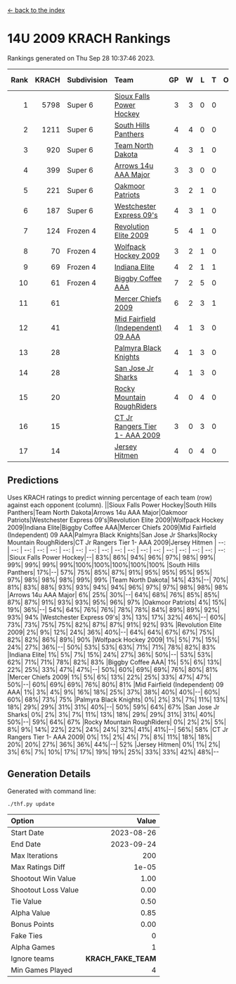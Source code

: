 [<- back to the index](readme.md)
# 14U 2009 KRACH Rankings
Rankings generated on Thu Sep 28 10:37:46 2023.

Rank|KRACH|Subdivision|Team|GP|W|L|T|OTW|OTL|SoS|Exp Wins|Win Diff
---:|---:|:---|:---|---:|---:|---:|---:|---:|---:|---:|---:|---:
1|5798|Super 6|[Sioux Falls Power Hockey](https://gamesheetstats.com/seasons/3664/teams/140999/schedule)|3|3|0|0|0|0|253|3.8|-0.0
2|1211|Super 6|[South Hills Panthers](https://gamesheetstats.com/seasons/3664/teams/160166/schedule)|4|4|0|0|0|0|38|4.9|0.0
3|920|Super 6|[Team North Dakota](https://gamesheetstats.com/seasons/3664/teams/141001/schedule)|4|3|1|0|0|0|1222|3.8|-0.0
4|399|Super 6|[Arrows 14u  AAA Major](https://gamesheetstats.com/seasons/3664/teams/140993/schedule)|3|3|0|0|0|0|15|3.9|0.0
5|221|Super 6|[Oakmoor Patriots](https://gamesheetstats.com/seasons/3664/teams/141002/schedule)|3|2|1|0|1|0|253|2.8|-0.0
6|187|Super 6|[Westchester Express 09's](https://gamesheetstats.com/seasons/3664/teams/140992/schedule)|4|3|1|0|0|1|68|3.9|0.0
7|124|Frozen 4|[Revolution Elite 2009](https://gamesheetstats.com/seasons/3664/teams/140996/schedule)|5|4|1|0|0|0|31|4.9|0.0
8|70|Frozen 4|[Wolfpack Hockey 2009](https://gamesheetstats.com/seasons/3664/teams/140986/schedule)|3|2|1|0|0|1|32|2.9|0.0
9|69|Frozen 4|[Indiana Elite](https://gamesheetstats.com/seasons/3664/teams/144344/schedule)|4|2|1|1|0|0|38|3.4|0.0
10|61|Frozen 4|[Biggby Coffee AAA](https://gamesheetstats.com/seasons/3664/teams/144343/schedule)|7|2|5|0|0|1|1040|2.8|-0.0
11|61||[Mercer Chiefs 2009](https://gamesheetstats.com/seasons/3664/teams/140987/schedule)|6|2|3|1|1|0|225|3.4|0.0
12|41||[Mid Fairfield (Independent) 09 AAA](https://gamesheetstats.com/seasons/3664/teams/140981/schedule)|4|1|3|0|0|0|103|1.9|0.0
13|28||[Palmyra Black Knights](https://gamesheetstats.com/seasons/3664/teams/140997/schedule)|4|1|3|0|0|0|276|1.9|0.0
14|28||[San Jose Jr Sharks](https://gamesheetstats.com/seasons/3664/teams/141003/schedule)|4|1|3|0|0|0|276|1.9|0.0
15|20||[Rocky Mountain RoughRiders](https://gamesheetstats.com/seasons/3664/teams/144346/schedule)|4|0|4|0|0|0|1427|0.8|-0.0
16|15||[CT Jr Rangers Tier 1- AAA 2009](https://gamesheetstats.com/seasons/3664/teams/140983/schedule)|3|0|3|0|0|0|220|0.9|0.0
17|14||[Jersey Hitmen](https://gamesheetstats.com/seasons/3664/teams/140988/schedule)|4|0|4|0|0|0|162|0.9|0.0

## Predictions
Uses KRACH ratings to predict winning percentage of each team (row) against each opponent (column).
||Sioux Falls Power Hockey|South Hills Panthers|Team North Dakota|Arrows 14u  AAA Major|Oakmoor Patriots|Westchester Express 09's|Revolution Elite 2009|Wolfpack Hockey 2009|Indiana Elite|Biggby Coffee AAA|Mercer Chiefs 2009|Mid Fairfield (Independent) 09 AAA|Palmyra Black Knights|San Jose Jr Sharks|Rocky Mountain RoughRiders|CT Jr Rangers Tier 1- AAA 2009|Jersey Hitmen
| --: | --: | --: | --: | --: | --: | --: | --: | --: | --: | --: | --: | --: | --: | --: | --: | --: | --: 
|Sioux Falls Power Hockey|--| 83%| 86%| 94%| 96%| 97%| 98%| 99%| 99%| 99%| 99%| 99%|100%|100%|100%|100%|100%
|South Hills Panthers| 17%|--| 57%| 75%| 85%| 87%| 91%| 95%| 95%| 95%| 95%| 97%| 98%| 98%| 98%| 99%| 99%
|Team North Dakota| 14%| 43%|--| 70%| 81%| 83%| 88%| 93%| 93%| 94%| 94%| 96%| 97%| 97%| 98%| 98%| 98%
|Arrows 14u  AAA Major|  6%| 25%| 30%|--| 64%| 68%| 76%| 85%| 85%| 87%| 87%| 91%| 93%| 93%| 95%| 96%| 97%
|Oakmoor Patriots|  4%| 15%| 19%| 36%|--| 54%| 64%| 76%| 76%| 78%| 78%| 84%| 89%| 89%| 92%| 93%| 94%
|Westchester Express 09's|  3%| 13%| 17%| 32%| 46%|--| 60%| 73%| 73%| 75%| 75%| 82%| 87%| 87%| 91%| 92%| 93%
|Revolution Elite 2009|  2%|  9%| 12%| 24%| 36%| 40%|--| 64%| 64%| 67%| 67%| 75%| 82%| 82%| 86%| 89%| 90%
|Wolfpack Hockey 2009|  1%|  5%|  7%| 15%| 24%| 27%| 36%|--| 50%| 53%| 53%| 63%| 71%| 71%| 78%| 82%| 83%
|Indiana Elite|  1%|  5%|  7%| 15%| 24%| 27%| 36%| 50%|--| 53%| 53%| 62%| 71%| 71%| 78%| 82%| 83%
|Biggby Coffee AAA|  1%|  5%|  6%| 13%| 22%| 25%| 33%| 47%| 47%|--| 50%| 60%| 69%| 69%| 76%| 80%| 81%
|Mercer Chiefs 2009|  1%|  5%|  6%| 13%| 22%| 25%| 33%| 47%| 47%| 50%|--| 60%| 69%| 69%| 76%| 80%| 81%
|Mid Fairfield (Independent) 09 AAA|  1%|  3%|  4%|  9%| 16%| 18%| 25%| 37%| 38%| 40%| 40%|--| 60%| 60%| 68%| 73%| 75%
|Palmyra Black Knights|  0%|  2%|  3%|  7%| 11%| 13%| 18%| 29%| 29%| 31%| 31%| 40%|--| 50%| 59%| 64%| 67%
|San Jose Jr Sharks|  0%|  2%|  3%|  7%| 11%| 13%| 18%| 29%| 29%| 31%| 31%| 40%| 50%|--| 59%| 64%| 67%
|Rocky Mountain RoughRiders|  0%|  2%|  2%|  5%|  8%|  9%| 14%| 22%| 22%| 24%| 24%| 32%| 41%| 41%|--| 56%| 58%
|CT Jr Rangers Tier 1- AAA 2009|  0%|  1%|  2%|  4%|  7%|  8%| 11%| 18%| 18%| 20%| 20%| 27%| 36%| 36%| 44%|--| 52%
|Jersey Hitmen|  0%|  1%|  2%|  3%|  6%|  7%| 10%| 17%| 17%| 19%| 19%| 25%| 33%| 33%| 42%| 48%|--

## Generation Details

Generated with command line:
```
./thf.py update
```

| Option | Value |
| :----- | ----: |
| Start Date | 2023-08-26 |
| End Date | 2023-09-24 |
| Max Iterations | 200 |
| Max Ratings Diff | 1e-05 |
| Shootout Win Value | 1.00 |
| Shootout Loss Value | 0.00 |
| Tie Value | 0.50 |
| Alpha Value | 0.85 |
| Bonus Points | 0.00 |
| Fake Ties | 0 |
| Alpha Games | 1 |
| Ignore teams | __KRACH_FAKE_TEAM__ |
| Min Games Played | 4 |

